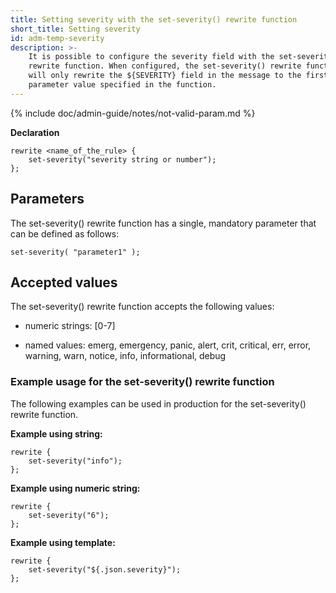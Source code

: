 ```yaml
---
title: Setting severity with the set-severity() rewrite function
short_title: Setting severity
id: adm-temp-severity
description: >-
    It is possible to configure the severity field with the set-severity()
    rewrite function. When configured, the set-severity() rewrite function
    will only rewrite the ${SEVERITY} field in the message to the first
    parameter value specified in the function.
---
```


{% include doc/admin-guide/notes/not-valid-param.md %}

**Declaration**

```config
rewrite <name_of_the_rule> {
    set-severity("severity string or number");
};
```

## Parameters

The set-severity() rewrite function has a single, mandatory parameter
that can be defined as follows:

```config
set-severity( "parameter1" );
```

## Accepted values

The set-severity() rewrite function accepts the following values:

- numeric strings: \[0-7\]

- named values: emerg, emergency, panic, alert, crit, critical, err,
    error, warning, warn, notice, info, informational, debug

### Example usage for the set-severity() rewrite function

The following examples can be used in production for the set-severity()
rewrite function.

**Example using string:**

```config
rewrite {
    set-severity("info");
};
```

**Example using numeric string:**

```config
rewrite {
    set-severity("6");
};
```

**Example using template:**

```config
rewrite {
    set-severity("${.json.severity}");
};
```
